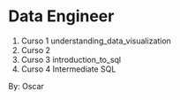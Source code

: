 # Data Engineer

1. Curso 1 understanding_data_visualization
2. Curso 2
3. Curso 3 introduction_to_sql
4. Curso 4 Intermediate SQL

By: Oscar
